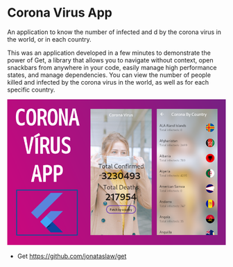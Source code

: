 # Corona Virus App

An application to know the number of infected and d by the corona virus in the world, or in each country.

This was an application developed in a few minutes to demonstrate the power of Get, a library that allows you to navigate without context, open snackbars from anywhere in your code, easily manage high performance states, and manage dependencies.
You can view the number of people killed and infected by the corona virus in the world, as well as for each specific country.

![Image description](image.png)

- Get https://github.com/jonataslaw/get 


